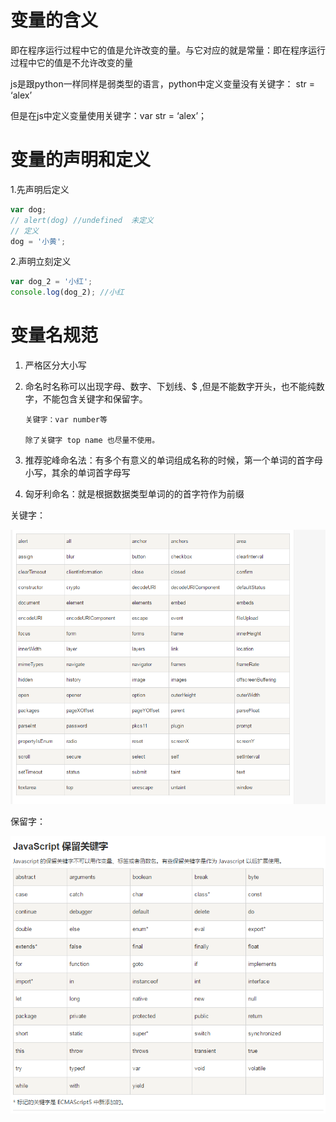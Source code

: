 # 变量的含义

即在程序运行过程中它的值是允许改变的量。与它对应的就是常量：即在程序运行过程中它的值是不允许改变的量

js是跟python一样同样是弱类型的语言，python中定义变量没有关键字： str = ‘alex’

但是在js中定义变量使用关键字：var str = ‘alex’；

# 变量的声明和定义

1.先声明后定义

```javascript
var dog;
// alert(dog) //undefined  未定义
// 定义
dog = '小黄';
```

2.声明立刻定义

```js
var dog_2 = '小红';
console.log(dog_2); //小红
```

# 变量名规范

1. 严格区分大小写

2. 命名时名称可以出现字母、数字、下划线、$ ,但是不能数字开头，也不能纯数字，不能包含关键字和保留字。

   ```
   关键字：var number等

   除了关键字 top name 也尽量不使用。
   ```

3. 推荐驼峰命名法：有多个有意义的单词组成名称的时候，第一个单词的首字母小写，其余的单词首字母写

4. 匈牙利命名：就是根据数据类型单词的的首字符作为前缀

关键字：

![](/jquery/关键字.png)

保留字：

![](/jquery/保留字.png)

